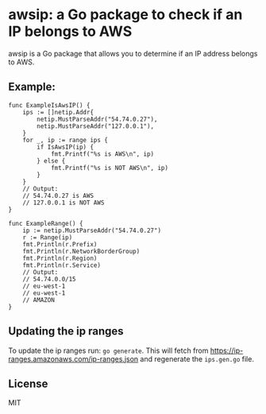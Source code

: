# awsip: a Go package to check if an IP belongs to AWS

awsip is a Go package that allows you to determine if an IP address belongs to AWS.

## Example:

```
func ExampleIsAwsIP() {
	ips := []netip.Addr{
		netip.MustParseAddr("54.74.0.27"),
		netip.MustParseAddr("127.0.0.1"),
	}
	for _, ip := range ips {
		if IsAwsIP(ip) {
			fmt.Printf("%s is AWS\n", ip)
		} else {
			fmt.Printf("%s is NOT AWS\n", ip)
		}
	}
	// Output:
	// 54.74.0.27 is AWS
	// 127.0.0.1 is NOT AWS
}

func ExampleRange() {
	ip := netip.MustParseAddr("54.74.0.27")
	r := Range(ip)
	fmt.Println(r.Prefix)
	fmt.Println(r.NetworkBorderGroup)
	fmt.Println(r.Region)
	fmt.Println(r.Service)
	// Output:
	// 54.74.0.0/15
	// eu-west-1
	// eu-west-1
	// AMAZON
}
```

## Updating the ip ranges

To update the ip ranges run: `go generate`. This will fetch from https://ip-ranges.amazonaws.com/ip-ranges.json and regenerate the `ips.gen.go` file.

## License

MIT
